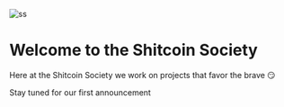 ![ss](https://github.com/user-attachments/assets/f7c9919f-efd3-412f-a988-ed53d4e2b1b4)

# Welcome to the Shitcoin Society

Here at the Shitcoin Society we work on projects that favor the brave 😏

Stay tuned for our first announcement

<!--
## Projects

Our first project is [tegridy.farm](https://tegridy.farm) - a new startup building a cannabis crowd-growing platform

<a href="https://x.com/einbuhrmi/status/1899758885365526638" target="_blank">
  <img width="536" alt="Screenshot 2025-03-12 at 16 47 05" src="https://github.com/user-attachments/assets/753f8bf7-27f4-4f82-a46e-8fe92792155c" />
</a>

-->
